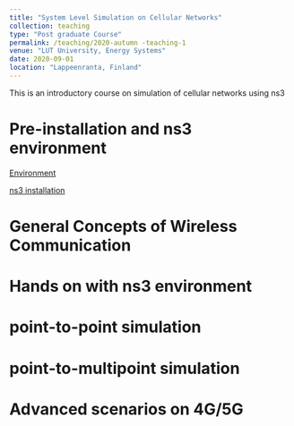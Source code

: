 ```yaml
---
title: "System Level Simulation on Cellular Networks"
collection: teaching
type: "Post graduate Course"
permalink: /teaching/2020-autumn -teaching-1
venue: "LUT University, Energy Systems"
date: 2020-09-01
location: "Lappeenranta, Finland"
---
```


This is an introductory course on simulation of cellular networks using ns3

Pre-installation and ns3 environment
======
[Environment](https://www.youtube.com/watch?v=dr9ghhDZVVA)

[ns3 installation](https://www.youtube.com/watch?v=HT8vE9yatIg)

General Concepts of Wireless Communication
======

Hands on with ns3 environment
======

point-to-point simulation
======

point-to-multipoint simulation
======

Advanced scenarios on 4G/5G
======